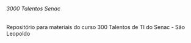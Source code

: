###### 3000 Talentos Senac
Repositório para materiais do curso 300 Talentos de TI do Senac - São Leopoldo

